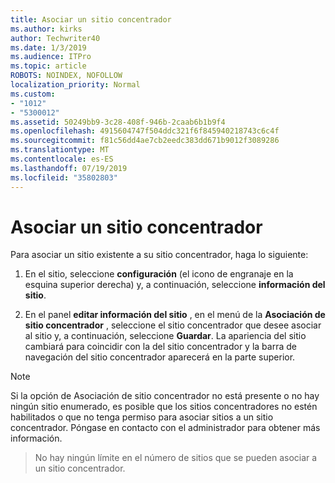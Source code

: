 ```yaml
---
title: Asociar un sitio concentrador
ms.author: kirks
author: Techwriter40
ms.date: 1/3/2019
ms.audience: ITPro
ms.topic: article
ROBOTS: NOINDEX, NOFOLLOW
localization_priority: Normal
ms.custom:
- "1012"
- "5300012"
ms.assetid: 50249bb9-3c28-408f-946b-2caab6b1b9f4
ms.openlocfilehash: 4915604747f504ddc321f6f845940218743c6c4f
ms.sourcegitcommit: f81c56dd4ae7cb2eedc383dd671b9012f3089286
ms.translationtype: MT
ms.contentlocale: es-ES
ms.lasthandoff: 07/19/2019
ms.locfileid: "35802803"
---
```

# <a name="associate-a-hub-site"></a>Asociar un sitio concentrador

Para asociar un sitio existente a su sitio concentrador, haga lo siguiente:
  
1. En el sitio, seleccione **configuración** (el icono de engranaje en la esquina superior derecha) y, a continuación, seleccione **información del sitio**.

2. En el panel **editar información del sitio** , en el menú de la **Asociación de sitio concentrador** , seleccione el sitio concentrador que desee asociar al sitio y, a continuación, seleccione **Guardar**. La apariencia del sitio cambiará para coincidir con la del sitio concentrador y la barra de navegación del sitio concentrador aparecerá en la parte superior.

 > [!Note]
>Si la opción de Asociación de sitio concentrador no está presente o no hay ningún sitio enumerado, es posible que los sitios concentradores no estén habilitados o que no tenga permiso para asociar sitios a un sitio concentrador. Póngase en contacto con el administrador para obtener más información.

>No hay ningún límite en el número de sitios que se pueden asociar a un sitio concentrador.
  